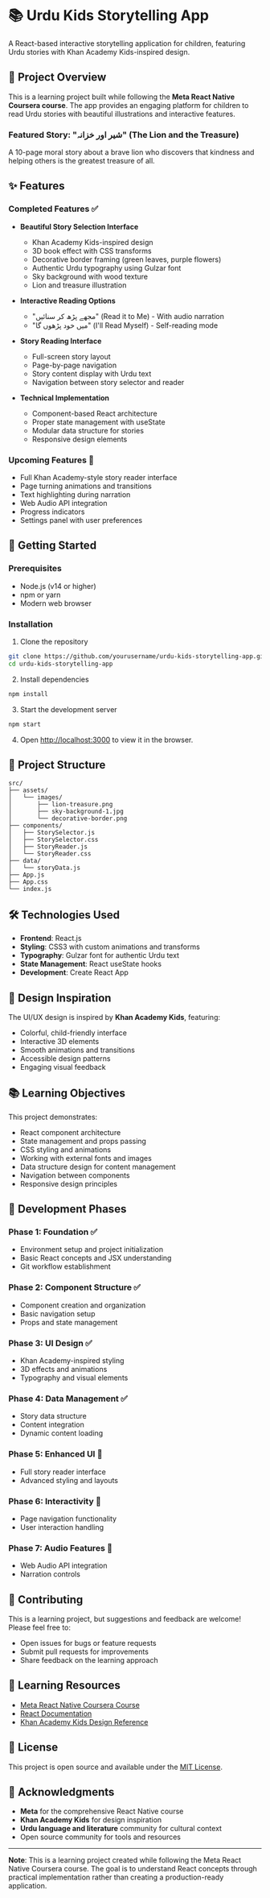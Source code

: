 # 📚 Urdu Kids Storytelling App

A React-based interactive storytelling application for children, featuring Urdu stories with Khan Academy Kids-inspired design.

## 🎯 Project Overview

This is a learning project built while following the **Meta React Native Coursera course**. The app provides an engaging platform for children to read Urdu stories with beautiful illustrations and interactive features.

### Featured Story: "شیر اور خزانہ" (The Lion and the Treasure)
A 10-page moral story about a brave lion who discovers that kindness and helping others is the greatest treasure of all.

## ✨ Features

### Completed Features ✅
- **Beautiful Story Selection Interface**
  - Khan Academy Kids-inspired design
  - 3D book effect with CSS transforms
  - Decorative border framing (green leaves, purple flowers)
  - Authentic Urdu typography using Gulzar font
  - Sky background with wood texture
  - Lion and treasure illustration

- **Interactive Reading Options**
  - "مجھے پڑھ کر سنائیں" (Read it to Me) - With audio narration
  - "میں خود پڑھوں گا" (I'll Read Myself) - Self-reading mode

- **Story Reading Interface**
  - Full-screen story layout
  - Page-by-page navigation
  - Story content display with Urdu text
  - Navigation between story selector and reader

- **Technical Implementation**
  - Component-based React architecture
  - Proper state management with useState
  - Modular data structure for stories
  - Responsive design elements

### Upcoming Features 🔄
- Full Khan Academy-style story reader interface
- Page turning animations and transitions
- Text highlighting during narration
- Web Audio API integration
- Progress indicators
- Settings panel with user preferences

## 🚀 Getting Started

### Prerequisites
- Node.js (v14 or higher)
- npm or yarn
- Modern web browser

### Installation

1. Clone the repository
```bash
git clone https://github.com/yourusername/urdu-kids-storytelling-app.git
cd urdu-kids-storytelling-app
```

2. Install dependencies
```bash
npm install
```

3. Start the development server
```bash
npm start
```

4. Open [http://localhost:3000](http://localhost:3000) to view it in the browser.

## 📁 Project Structure

```
src/
├── assets/
│   └── images/
│       ├── lion-treasure.png
│       ├── sky-background-1.jpg
│       └── decorative-border.png
├── components/
│   ├── StorySelector.js
│   ├── StorySelector.css
│   ├── StoryReader.js
│   └── StoryReader.css
├── data/
│   └── storyData.js
├── App.js
├── App.css
└── index.js
```

## 🛠️ Technologies Used

- **Frontend**: React.js
- **Styling**: CSS3 with custom animations and transforms
- **Typography**: Gulzar font for authentic Urdu text
- **State Management**: React useState hooks
- **Development**: Create React App

## 🎨 Design Inspiration

The UI/UX design is inspired by **Khan Academy Kids**, featuring:
- Colorful, child-friendly interface
- Interactive 3D elements
- Smooth animations and transitions
- Accessible design patterns
- Engaging visual feedback

## 📚 Learning Objectives

This project demonstrates:
- React component architecture
- State management and props passing
- CSS styling and animations
- Working with external fonts and images
- Data structure design for content management
- Navigation between components
- Responsive design principles

## 🔮 Development Phases

### Phase 1: Foundation ✅
- Environment setup and project initialization
- Basic React concepts and JSX understanding
- Git workflow establishment

### Phase 2: Component Structure ✅
- Component creation and organization
- Basic navigation setup
- Props and state management

### Phase 3: UI Design ✅
- Khan Academy-inspired styling
- 3D effects and animations
- Typography and visual elements

### Phase 4: Data Management ✅
- Story data structure
- Content integration
- Dynamic content loading

### Phase 5: Enhanced UI 🔄
- Full story reader interface
- Advanced styling and layouts

### Phase 6: Interactivity 🔄
- Page navigation functionality
- User interaction handling

### Phase 7: Audio Features 🔄
- Web Audio API integration
- Narration controls

## 🤝 Contributing

This is a learning project, but suggestions and feedback are welcome! Please feel free to:
- Open issues for bugs or feature requests
- Submit pull requests for improvements
- Share feedback on the learning approach

## 📝 Learning Resources

- [Meta React Native Coursera Course](https://www.coursera.org/learn/react-native-course)
- [React Documentation](https://reactjs.org/docs)
- [Khan Academy Kids Design Reference](https://www.khanacademy.org/kids)

## 📄 License

This project is open source and available under the [MIT License](LICENSE).

## 🙏 Acknowledgments

- **Meta** for the comprehensive React Native course
- **Khan Academy Kids** for design inspiration
- **Urdu language and literature** community for cultural context
- Open source community for tools and resources

---

**Note**: This is a learning project created while following the Meta React Native Coursera course. The goal is to understand React concepts through practical implementation rather than creating a production-ready application.
